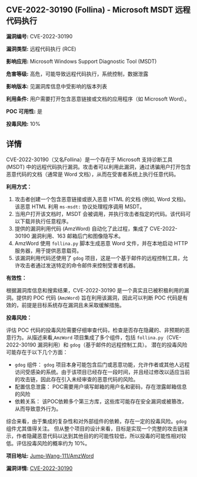 ## CVE-2022-30190 (Follina) - Microsoft MSDT 远程代码执行

**漏洞编号:** CVE-2022-30190

**漏洞类型:** 远程代码执行 (RCE)

**影响应用:** Microsoft Windows Support Diagnostic Tool (MSDT)

**危害等级:** 高危，可能导致远程代码执行，系统控制，数据泄露

**影响版本:** 见漏洞库信息中受影响的版本列表

**利用条件:** 用户需要打开包含恶意链接或文档的应用程序（如 Microsoft Word）。

**POC 可用性:** 是

**投毒风险:** 10%

## 详情

CVE-2022-30190（又名Follina）是一个存在于 Microsoft 支持诊断工具 (MSDT) 中的远程代码执行漏洞。攻击者可以利用此漏洞，通过诱骗用户打开包含恶意代码的文档（通常是 Word 文档），从而在受害者系统上执行任意代码。

**利用方式：**

1.  攻击者创建一个包含恶意链接或嵌入恶意 HTML 的文档 (例如, Word 文档)。该恶意 HTML 利用 `ms-msdt:` 协议处理程序调用 MSDT。
2.  当用户打开该文档时，MSDT 会被调用，并执行攻击者指定的代码。该代码可以下载并执行任意程序。
3.  提供的漏洞利用代码 (AmzWord) 自动化了此过程，集成了 CVE-2022-30190 漏洞利用、163 邮箱后门和图像隐写术。
4.  AmzWord 使用 `follina.py` 脚本生成恶意 Word 文件，并在本地启动 HTTP 服务器，用于提供恶意载荷。
5.  该漏洞利用代码还使用了 `gdog` 项目，这是一个基于邮件的远程控制工具，允许攻击者通过发送特定的命令邮件来控制受害者机器。

**有效性：**

根据漏洞库信息和搜索结果，CVE-2022-30190 是一个真实且已被积极利用的漏洞。提供的 POC 代码 (`AmzWord`) 旨在利用该漏洞，因此可以判断 POC 代码是有效的，前提是目标系统存在漏洞且未采取缓解措施。

**投毒风险：**

评估 POC 代码的投毒风险需要仔细审查代码，检查是否存在隐藏的、非预期的恶意行为。从描述来看,`AmzWord` 项目集成了多个组件，包括 `follina.py`（CVE-2022-30190 漏洞利用）和 `gdog`（基于邮件的远程控制工具）。 潜在的投毒风险可能存在于以下几个方面：

*   `gdog` 组件： `gdog` 项目本身可能包含后门或恶意功能，允许作者或其他人远程访问受感染的系统。由于该项目已经存在一段时间，并且经过修改以适应当前的攻击链，因此存在引入未经审查的恶意代码的风险。
*   配置信息泄露： POC需要用户填写邮箱的用户名和密码，存在泄露邮箱信息的风险
*   依赖关系： 该POC依赖多个第三方库，这些库可能存在安全漏洞或被篡改，从而导致意外行为。

综合来看，由于集成的复杂性和对外部组件的依赖，存在一定的投毒风险。`gdog` 组件尤其值得关注。 但从整个项目的设计来看，目标是实现一个完整的攻击链演示，作者隐藏恶意代码以达到其他目的的可能性较低，所以投毒的可能性相对较低。评估投毒风险的概率约为 10%。

**项目地址:** [Jump-Wang-111/AmzWord](https://github.com/Jump-Wang-111/AmzWord)

**漏洞详情:** [CVE-2022-30190](https://nvd.nist.gov/vuln/detail/CVE-2022-30190)